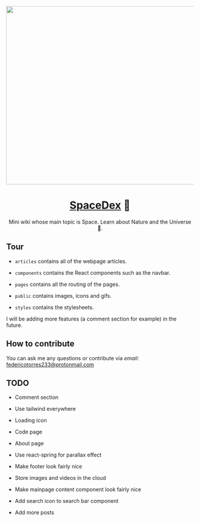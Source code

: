 <div align="center">

<img src="https://user-images.githubusercontent.com/80338247/164950886-3f81ccfe-b7a4-44f1-b138-a83868493cc0.gif" width="3840" height="480">

# [SpaceDex](https://spacedex.ga) :rocket:

Mini wiki whose main topic is Space. Learn about Nature and the Universe 🌌.

</div>

## Tour

- `articles` contains all of the webpage articles.

- `components` contains the React components such as the navbar.

- `pages` contains all the routing of the pages.

- `public` contains images, icons and gifs.

- `styles` contains the stylesheets.

I will be adding more features (a comment section for example) in the future.

## How to contribute

You can ask me any questions or contribute via _email_: federicotorres233@protonmail.com

## TODO

- Comment section

- Use tailwind everywhere

- Loading icon

- Code page

- About page

- Use react-spring for parallax effect

- Make footer look fairly nice

- Store images and videos in the cloud

- Make mainpage content component look fairly nice

- Add search icon to search bar component

- Add more posts
